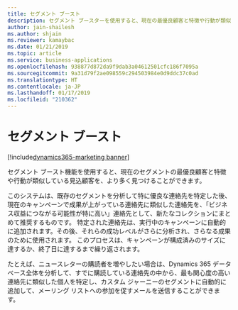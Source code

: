 ```yaml
---
title: セグメント ブースト
description: セグメント ブースターを使用すると、現在の最優良顧客と特徴や行動が類似している見込顧客を、より多く見つけることができます。
author: jain-shailesh
ms.author: shjain
ms.reviewer: kamaybac
ms.date: 01/21/2019
ms.topic: article
ms.service: business-applications
ms.openlocfilehash: 938877d872da9f9dab3a04612501cfc186f7095a
ms.sourcegitcommit: 9a31d79f2ae098559c294503984e0d9ddc37c0ad
ms.translationtype: HT
ms.contentlocale: ja-JP
ms.lasthandoff: 01/17/2019
ms.locfileid: "210362"
---
```

# <a name="segment-boost"></a>セグメント ブースト
[!include[dynamics365-marketing banner](../includes/dynamics365-marketing.md)]


セグメント ブースト機能を使用すると、現在のセグメントの最優良顧客と特徴や行動が類似している見込顧客を、より多く見つけることができます。

このシステムは、既存のセグメントを分析して特に優良な連絡先を特定した後、現在のキャンペーンで成果が上がっている連絡先に類似した連絡先を、「ビジネス収益につながる可能性が特に高い」連絡先として、新たなコレクションにまとめて推奨するものです。 特定された連絡先は、実行中のキャンペーンに自動的に追加されます。その後、それらの成功レベルがさらに分析され、さらなる成果のために使用されます。 このプロセスは、キャンペーンが構成済みのサイズに達するか、終了日に達するまで繰り返されます。

たとえば、ニュースレターの購読者を増やしたい場合は、Dynamics 365 データベース全体を分析して、すでに購読している連絡先の中から、最も関心度の高い連絡先に類似した個人を特定し、カスタム ジャーニーのセグメントに自動的に追加して、メーリング リストへの参加を促すメールを送信することができます。

